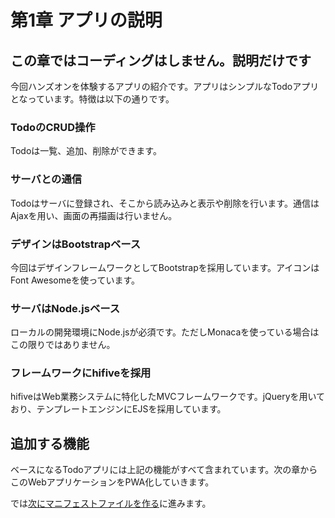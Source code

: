 # 第1章 アプリの説明

## この章ではコーディングはしません。説明だけです

今回ハンズオンを体験するアプリの紹介です。アプリはシンプルなTodoアプリとなっています。特徴は以下の通りです。

### TodoのCRUD操作

Todoは一覧、追加、削除ができます。

### サーバとの通信

Todoはサーバに登録され、そこから読み込みと表示や削除を行います。通信はAjaxを用い、画面の再描画は行いません。

### デザインはBootstrapベース

今回はデザインフレームワークとしてBootstrapを採用しています。アイコンはFont Awesomeを使っています。

### サーバはNode.jsベース

ローカルの開発環境にNode.jsが必須です。ただしMonacaを使っている場合はこの限りではありません。

### フレームワークにhifiveを採用

hifiveはWeb業務システムに特化したMVCフレームワークです。jQueryを用いており、テンプレートエンジンにEJSを採用しています。

## 追加する機能

ベースになるTodoアプリには上記の機能がすべて含まれています。次の章からこのWebアプリケーションをPWA化していきます。

では[次にマニフェストファイルを作る](2.md)に進みます。
